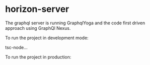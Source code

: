 # horizon-server

The graphql server is running GraphqlYoga and the code first driven approach using GraphQl Nexus.

To run the project in development mode:

tsc-node...

To run the project in production:

